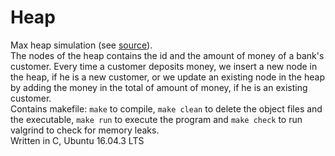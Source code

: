# Heap
Max heap simulation (see [source](http://robin-thomas.github.io/max-heap/)).<br/>
The nodes of the heap contains the id and the amount of money of a bank's customer. Every time a customer deposits money, we insert a new node in the heap, if he is a new customer, or we update an existing node in the heap by adding the money in the total of amount of money, if he is an existing customer.<br/>
Contains makefile: `make` to compile, `make clean` to delete the object files and the executable, `make run` to execute the program and `make check` to run valgrind to check for memory leaks.<br/>
Written in C, Ubuntu 16.04.3 LTS
